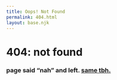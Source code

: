 ```yaml
---
title: Oops! Not Found
permalink: 404.html
layout: base.njk
---
```


<div class="error404">
  <h1>404: not found</h1>
  <h3>page said “nah” and left. <a href="/">same tbh.</a></h3>
</div>
